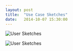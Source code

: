 ```yaml
---
layout: post
title:  "Use Case Sketches"
date:   2014-10-07 15:30:00
---
```


![User Sketches]({{site.images}}/user_sketches/jennings.jpg)


![User Sketches]({{site.images}}/user_sketches/kevin.jpg)